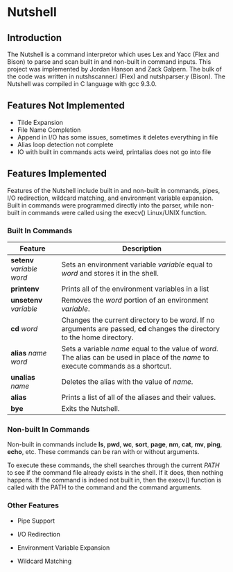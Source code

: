 ﻿# Nutshell

## Introduction

The Nutshell is a command interpretor which uses Lex and Yacc (Flex and Bison) to parse and scan built in and non-built in command inputs. This project was implemented by Jordan Hanson and Zack Galpern. The bulk of the code was written in nutshscanner.l (Flex) and nutshparser.y (Bison). The Nutshell was compiled in C language with gcc 9.3.0.



## Features Not Implemented

- Tilde Expansion
- File Name Completion
- Append in I/O has some issues, sometimes it deletes everything in file
- Alias loop detection not complete
- IO with built in commands acts weird, printalias does not go into file

## Features Implemented

Features of the Nutshell include built in and non-built in commands, pipes, I/O redirection, wildcard matching, and environment variable expansion. Built in commands were programmed directly into the parser, while non-built in commands were called using the execv() Linux/UNIX function.

### Built In Commands

| Feature                      | Description                                                                                                                          |
| ---------------------------- | ------------------------------------------------------------------------------------------------------------------------------------ |
| **setenv** _variable_ _word_ | Sets an environment variable _variable_ equal to _word_ and stores it in the shell.                                                  |
| **printenv**                 | Prints all of the environment variables in a list                                                                                    |
| **unsetenv** _variable_      | Removes the _word_ portion of an environment _variable_.                                                                             |
| **cd** _word_                | Changes the current directory to be _word_. If no arguments are passed, **cd** changes the directory to the home directory.          |
| **alias** _name_ _word_      | Sets a variable _name_ equal to the value of _word_. The alias can be used in place of the _name_ to execute commands as a shortcut. |
| **unalias** _name_           | Deletes the alias with the value of _name_.                                                                                          |
| **alias**                    | Prints a list of all of the aliases and their values.                                                                                |
| **bye**                      | Exits the Nutshell.                                                                                                                  |

### Non-built In Commands

Non-built in commands include **ls**, **pwd**, **wc**, **sort**, **page**, **nm**, **cat**, **mv**, **ping**, **echo**, etc. These commands can be ran with or without arguments.

To execute these commands, the shell searches through the current _PATH_ to see if the command file already exists in the shell. If it does, then nothing happens. If the command is indeed not built in, then the execv() function is called with the PATH to the command and the command arguments.

### Other Features

- Pipe Support

- I/O Redirection

- Environment Variable Expansion

- Wildcard Matching
